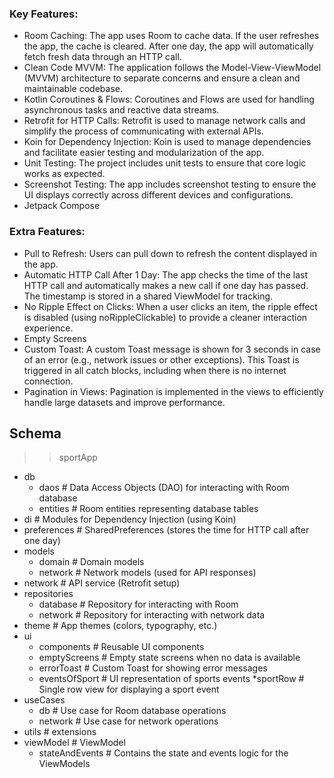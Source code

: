 ### Key Features:

* Room Caching: The app uses Room to cache data. If the user refreshes the app, the cache is cleared. After one day, the app will automatically fetch fresh data through an HTTP call.
* Clean Code MVVM: The application follows the Model-View-ViewModel (MVVM) architecture to separate concerns and ensure a clean and maintainable codebase.
* Kotlin Coroutines & Flows: Coroutines and Flows are used for handling asynchronous tasks and reactive data streams.
* Retrofit for HTTP Calls: Retrofit is used to manage network calls and simplify the process of communicating with external APIs.
* Koin for Dependency Injection: Koin is used to manage dependencies and facilitate easier testing and modularization of the app.
* Unit Testing: The project includes unit tests to ensure that core logic works as expected.
* Screenshot Testing: The app includes screenshot testing to ensure the UI displays correctly across different devices and configurations.
* Jetpack Compose


### Extra Features:
* Pull to Refresh: Users can pull down to refresh the content displayed in the app.
* Automatic HTTP Call After 1 Day: The app checks the time of the last HTTP call and automatically makes a new call if one day has passed. The timestamp is stored in a shared ViewModel for tracking.
* No Ripple Effect on Clicks: When a user clicks an item, the ripple effect is disabled (using noRippleClickable) to provide a cleaner interaction experience.
* Empty Screens
* Custom Toast: A custom Toast message is shown for 3 seconds in case of an error (e.g., network issues or other exceptions). This Toast is triggered in all catch blocks, including when there is no internet connection.
* Pagination in Views: Pagination is implemented in the views to efficiently handle large datasets and improve performance.


## Schema

>> sportApp

* db
    * daos             # Data Access Objects (DAO) for interacting with Room database
    * entities         # Room entities representing database tables
* di                   # Modules for Dependency Injection (using Koin)
* preferences              # SharedPreferences (stores the time for HTTP call after one day)
* models
    * domain           # Domain models
    * network          # Network models (used for API responses)
* network              # API service (Retrofit setup)
* repositories
    * database         # Repository for interacting with Room
    * network          # Repository for interacting with network data
* theme                # App themes (colors, typography, etc.)
* ui
    * components       # Reusable UI components
    * emptyScreens     # Empty state screens when no data is available
    * errorToast       # Custom Toast for showing error messages
    * eventsOfSport    # UI representation of sports events
      *sportRow          # Single row view for displaying a sport event
* useCases
    * db               # Use case for Room database operations
    * network          # Use case for network operations
* utils                # extensions
* viewModel            # ViewModel
    *  stateAndEvents  # Contains the state and events logic for the ViewModels

